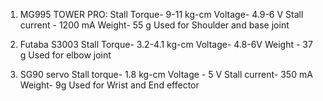 1. MG995 TOWER PRO:
   Stall Torque- 9-11 kg-cm
   Voltage- 4.9-6 V
   Stall current - 1200 mA
   Weight- 55 g 
   Used for Shoulder and base joint
   
 2. Futaba S3003
    Stall Torque- 3.2-4.1 kg-cm
    Voltage- 4.8-6V
    Weight - 37 g
    Used for elbow joint
 
 3. SG90 servo
    Stall torque- 1.8 kg-cm
    Voltage - 5 V
    Stall current- 350 mA
    Weight- 9g
    Used for Wrist and End effector
